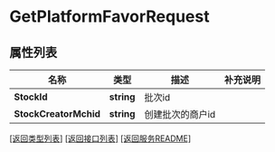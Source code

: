 # GetPlatformFavorRequest

## 属性列表

名称 | 类型 | 描述 | 补充说明
------------ | ------------- | ------------- | -------------
**StockId** | **string** | 批次id | 
**StockCreatorMchid** | **string** | 创建批次的商户id | 

[\[返回类型列表\]](README.md#类型列表)
[\[返回接口列表\]](README.md#接口列表)
[\[返回服务README\]](README.md)


